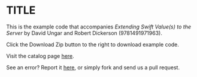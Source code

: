 TITLE
==========

This is the example code that accompanies _Extending Swift Value(s) to the Server_ by David Ungar and Robert Dickerson (9781491971963). 

Click the Download Zip button to the right to download example code.

Visit the catalog page [here](http://shop.oreilly.com/product/0636920056096.do).

See an error? Report it [here](http://oreilly.com/catalog/errata.csp?isbn=0636920056096), or simply fork and send us a pull request.
